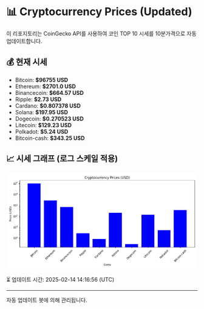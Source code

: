 
# 📊 Cryptocurrency Prices (Updated)

이 리포지토리는 CoinGecko API를 사용하여 코인 TOP 10 시세를 10분가격으로 자동 업데이트합니다.

## 💰 현재 시세
- Bitcoin: **$96755 USD**
- Ethereum: **$2701.0 USD**
- Binancecoin: **$664.57 USD**
- Ripple: **$2.73 USD**
- Cardano: **$0.807378 USD**
- Solana: **$197.95 USD**
- Dogecoin: **$0.270523 USD**
- Litecoin: **$129.23 USD**
- Polkadot: **$5.24 USD**
- Bitcoin-cash: **$343.25 USD**

## 📈 시세 그래프 (로그 스케일 적용)
![Crypto Prices](crypto_prices.png)

⏳ 업데이트 시간: 2025-02-14 14:16:56 (UTC)

---
자동 업데이트 봇에 의해 관리됩니다.
